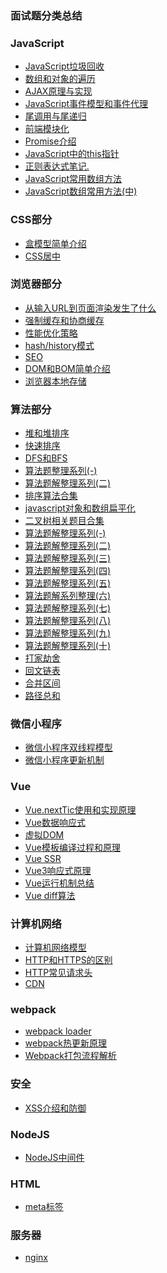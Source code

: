 ### 面试题分类总结


### JavaScript

- [JavaScript垃圾回收](./JavaScript/JavaScript垃圾回收机制.md)
- [数组和对象的遍历](./JavaScript/JavaScript对象和数组的遍历.md)
- [AJAX原理与实现](./JavaScript/AJAX原理解析.md)
- [JavaScript事件模型和事件代理](./JavaScript/JavaScript事件模型和事件代理.md)
- [尾调用与尾递归](./JavaScript/尾调用和尾递归.md)
- [前端模块化](./JavaScript/前端模块化.md)
- [Promise介绍](./JavaScript/Promise介绍.md)
- [JavaScript中的this指针](./JavaScript/JavaScript中的this指针.md)
- [正则表达式笔记.](./JavaScript/正则表达式笔记.md)
- [JavaScript常用数组方法](./JavaScript/JavaScript常用数组方法.md)
- [JavaScript数组常用方法(中)](./JavaScript/JavaScript数组常用方法(中).md)
### CSS部分
- [盒模型简单介绍](https://github.com/userlww/FE_INTERVIEW/blob/main/css/6.3:%E7%9B%92%E6%A8%A1%E5%9E%8B.md)
- [CSS居中](./css/CSS居中.md)

### 浏览器部分
- [从输入URL到页面渲染发生了什么](https://github.com/userlww/FE_INTERVIEW/blob/main/browser/%E4%BB%8E%E8%BE%93%E5%85%A5URL%E5%88%B0%E9%A1%B5%E9%9D%A2%E6%B8%B2%E6%9F%93%E5%8F%91%E7%94%9F%E4%BA%86%E4%BB%80%E4%B9%88.md)
- [强制缓存和协商缓存](./../browser/强制缓存和协商缓存.md)
- [性能优化策略](./browser/前端性能优化.md)
- [hash/history模式](./browser/history-hash路由模式.md)
- [SEO](./browser/SEO和SEO优化.md)
- [DOM和BOM简单介绍](./browser/DOM和BOM.md)
- [浏览器本地存储](./browser/浏览器本地存储.md)

### 算法部分
- [堆和堆排序](https://github.com/userlww/FE_INTERVIEW/blob/main/algorithm/%E5%A0%86%E5%92%8C%E5%A0%86%E6%8E%92%E5%BA%8F.md)
- [快速排序](./algorithm/快速排序.md)
- [DFS和BFS](./algorithm/DFS和BFS.md)
- [算法题整理系列(-)](./algorithm/算法题解整理系列(一).md)
- [算法题解整理系列(二)](./algorithm/算法题解整理系列(二).md)
- [排序算法合集](./algorithm/排序算法合集(一).md)
- [javascript对象和数组扁平化](./algorithm/JavaScript数组和对象扁平化.md)
- [二叉树相关题目合集](./algorithm/二叉树相关题目合集.md)
- [算法题解整理系列(-)](./algorithm/算法题解整理系列(一).md)
- [算法题解整理系列(二)](./algorithm/算法题解整理系列(二).md)
- [算法题解整理系列(三)](./algorithm/算法题解整理系列(三).md)
- [算法题解整理系列(四)](./algorithm/算法题解整理系列(四).md)
- [算法题解整理系列(五)](./algorithm/算法题解整理系列(五).md)
- [算法题解系列整理(六)](./algorithm/算法题解系列整理(六).md)
- [算法题解整理系列(七)](./algorithm/算法题解整理系列(七).md)
- [算法题解整理系列(八)](./algorithm/算法题解整理系列(八).md)
- [算法题解整理系列(九)](./algorithm/算法题解整理系列(九).md)
- [算法题解整理系列(十)](./algorithm/算法题解整理系列(十).md)
- [打家劫舍](https://mp.weixin.qq.com/s/Nvi4q1oaVj29j-rkbC6X5A)
- [回文链表](https://mp.weixin.qq.com/s/KdU18gC-jszphNfocO__bw)
- [合并区间](https://mp.weixin.qq.com/s/8ozkSez5Pb0B3n5g-WVwHQ)
- [路径总和](./algorithm/路径总和.md)

### 微信小程序

- [微信小程序双线程模型](miniPrograme/小程序双线程模型.md)
- [微信小程序更新机制](./miniPrograme/微信小程序更新机制.md)

### Vue
- [Vue.nextTic使用和实现原理](./Vue/Vue.nextTic使用和实现原理.md)
- [Vue数据响应式](./Vue/Vue2%E6%95%B0%E6%8D%AE%E5%93%8D%E5%BA%94%E5%BC%8F.md)
- [虚拟DOM](./Vue/Vue虚拟DOM简介.md)
- [Vue模板编译过程和原理](./Vue/Vue模板编译过程和原理.md)
- [Vue SSR](./Vue/Vue%20SSR.md)
- [Vue3响应式原理](./Vue/Vue3响应式原理.md)
- [Vue运行机制总结](./Vue/Vue运行机制综述.md)
- [Vue diff算法](./Vue/Vue%20diff算法.md)

### 计算机网络

- [计算机网络模型](./network/OSI七层模型.md)
- [HTTP和HTTPS的区别](./network/HTTP和HTTPS的区别.md)
- [HTTP常见请求头](./network/HTTP常见请求头.md)
- [CDN](./network/CDN.md)

### webpack

- [webpack loader](./webpack/webpack常见loader.md)
- [webpack热更新原理](./webpack/webpack热更新原理.md)
- [Webpack打包流程解析](./webpack/Webpack打包流程解析.md)

### 安全

- [XSS介绍和防御](./security/XSS介绍和防御.md)

### NodeJS

- [NodeJS中间件](./NodeJs/NodeJs中间件.md)


### HTML

- [meta标签](./HTML/meta标签介绍及整理.md)

### 服务器

- [nginx](./service/nginx.md)
